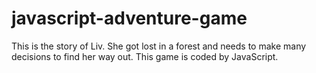 #  javascript-adventure-game
This is the story of Liv. She got lost in a forest and needs to make many decisions to find her way out. This game is coded by JavaScript. 
